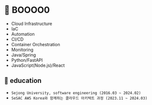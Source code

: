 # 👋 BOOOO0 

  - Cloud Infrastructure
  - IaC
  - Automation
  - CI/CD
  - Container Orchestration
  - Monitoring
  - Java/Spring
  - Python/FastAPI
  - JavaScript(Node.js)/React

📖 education
---
- `Sejong University, software engineering (2016.03 ~ 2024.02)`
- `SeSAC AWS Korea와 함께하는 클라우드 아키텍트 과정 (2023.11 ~ 2024.03)`




